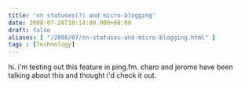 ```yaml
---
title: 'on statuses(?) and micro-blogging'
date: 2008-07-28T10:14:00.000+08:00
draft: false
aliases: [ "/2008/07/on-statuses-and-micro-blogging.html" ]
tags : [Technology]
---
```


hi. i'm testing out this feature in ping.fm. charo and jerome have been talking about this and thought i'd check it out.